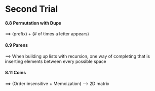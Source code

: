 # Second Trial

#### 8.8 Permutation with Dups
 ==> (prefix) + (# of times a letter appears)
#### 8.9 Parens
 ==> When building up lists with recursion, one way of completing that is inserting elements between every possible space

#### 8.11 Coins
 ==> (Order insensitive + Memoization) --> 2D matrix
